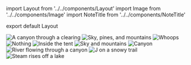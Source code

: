 import Layout from '../../components/Layout'
import Image from '../../components/Image'
import NoteTitle from '../../components/NoteTitle'

export default Layout

<NoteTitle date="2013-12-31" title="Wyoming (Late Summer 2013)" />

<Image src="https://s3.amazonaws.com/honkytonk.in/wyoming/wyoming_02.jpg" alt="A canyon through a clearing" />
<Image src="https://s3.amazonaws.com/honkytonk.in/wyoming/wyoming_03.jpg" alt="Sky, pines, and mountains" />
<Image src="https://s3.amazonaws.com/honkytonk.in/wyoming/wyoming_05.jpg" alt="Whoops" />
<Image src="https://s3.amazonaws.com/honkytonk.in/wyoming/wyoming_00.jpg" alt="Nothing" />
<Image src="https://s3.amazonaws.com/honkytonk.in/wyoming/wyoming_01.jpg" alt="Inside the tent" />
<Image src="https://s3.amazonaws.com/honkytonk.in/wyoming/wyoming_06.jpg" alt="Sky and mountains" />
<Image src="https://s3.amazonaws.com/honkytonk.in/wyoming/wyoming_07.jpg" alt="Canyon" />
<Image src="https://s3.amazonaws.com/honkytonk.in/wyoming/wyoming_08.jpg" alt="River flowing through a canyon" />
<Image src="https://s3.amazonaws.com/honkytonk.in/wyoming/wyoming_09.jpg" alt="J on a snowy trail" />
<Image src="https://s3.amazonaws.com/honkytonk.in/wyoming/wyoming_10.jpg" alt="Steam rises off a lake" />
